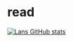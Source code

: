 # read

[![Lans GitHub stats](https://github-readme-stats.vercel.app/api?username=lans)](https://github.com/anuraghazra/github-readme-stats)
